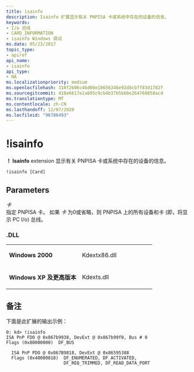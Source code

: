 ```yaml
---
title: isainfo
description: Isainfo 扩展显示有关 PNPISA 卡或系统中存在的设备的信息。
keywords:
- I/o 总线
- CARD_INFORMATION
- isainfo Windows 调试
ms.date: 05/23/2017
topic_type:
- apiref
api_name:
- isainfo
api_type:
- NA
ms.localizationpriority: medium
ms.openlocfilehash: 318f2b06c46d08e18656346e92d8cbff83d1782f
ms.sourcegitcommit: 418e6617e2a695c9cb4b37b5b60e264760858acd
ms.translationtype: MT
ms.contentlocale: zh-CN
ms.lasthandoff: 12/07/2020
ms.locfileid: "96786493"
---
```

# <a name="isainfo"></a>!isainfo


**！ Isainfo** extension 显示有关 PNPISA 卡或系统中存在的设备的信息。

```dbgcmd
!isainfo [Card]
```

## <a name="span-idparametersspanspan-idparametersspanspan-idparametersspanparameters"></a><span id="Parameters"></span><span id="parameters"></span><span id="PARAMETERS"></span>Parameters


<span id="_______Card______"></span><span id="_______card______"></span><span id="_______CARD______"></span>*卡*   
指定 PNPISA 卡。 如果 *卡* 为0或省略，则 PNPISA 上的所有设备和卡 (即，将显示 PC I/o) 总线。

### <a name="span-iddllspanspan-iddllspandll"></a><span id="DLL"></span><span id="dll"></span>.DLL

<table>
<colgroup>
<col width="50%" />
<col width="50%" />
</colgroup>
<tbody>
<tr class="odd">
<td align="left"><p><strong>Windows 2000</strong></p></td>
<td align="left"><p>Kdextx86.dll</p></td>
</tr>
<tr class="even">
<td align="left"><p><strong>Windows XP 及更高版本</strong></p></td>
<td align="left"><p>Kdexts.dll</p></td>
</tr>
</tbody>
</table>

 

<a name="remarks"></a>备注
-------

下面是此扩展的输出示例：

```dbgcmd
0: kd> !isainfo
ISA PnP FDO @ 0x867b9938, DevExt @ 0x867b99f0, Bus # 0
Flags (0x80000000)  DF_BUS

  ISA PnP PDO @ 0x867B9818, DevExt @ 0x86595388
  Flags (0x40000818)  DF_ENUMERATED, DF_ACTIVATED, 
                      DF_REQ_TRIMMED, DF_READ_DATA_PORT
```

 

 





